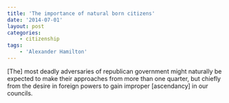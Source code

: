 ```yaml
---
title: 'The importance of natural born citizens'
date: '2014-07-01'
layout: post
categories:
    - citizenship
tags:
    - 'Alexander Hamilton'
---
```


\[The\] most deadly adversaries of republican government might naturally be expected to make their approaches from more than one quarter, but chiefly from the desire in foreign powers to gain improper \[ascendancy\] in our councils.